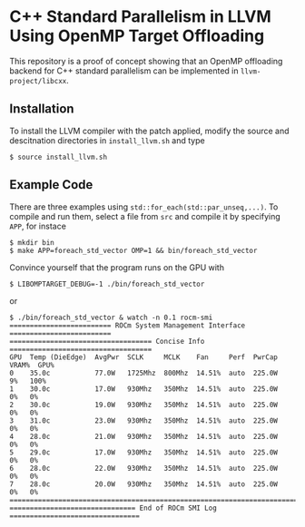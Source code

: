 # C++ Standard Parallelism in LLVM Using OpenMP Target Offloading
This repository is a proof of concept showing that an OpenMP offloading backend
for C++ standard parallelism can be implemented in `llvm-project/libcxx`.

## Installation
To install the LLVM compiler with the patch applied, modify the source and descitnation directories in `install_llvm.sh` and type
```{bash}
$ source install_llvm.sh
``` 

## Example Code
There are three examples using `std::for_each(std::par_unseq,...)`. To compile
and run them, select a file from `src` and compile it by specifying `APP`, for
instace
```
$ mkdir bin
$ make APP=foreach_std_vector OMP=1 && bin/foreach_std_vector
```
Convince yourself that the program runs on the GPU with
```{bash}
$ LIBOMPTARGET_DEBUG=-1 ./bin/foreach_std_vector
```
or 
```
$ ./bin/foreach_std_vector & watch -n 0.1 rocm-smi
========================= ROCm System Management Interface =========================
=================================== Concise Info ===================================
GPU  Temp (DieEdge)  AvgPwr  SCLK     MCLK    Fan     Perf  PwrCap  VRAM%  GPU%
0    35.0c           77.0W   1725Mhz  800Mhz  14.51%  auto  225.0W    9%   100%
1    30.0c           17.0W   930Mhz   350Mhz  14.51%  auto  225.0W    0%   0%
2    30.0c           19.0W   930Mhz   350Mhz  14.51%  auto  225.0W    0%   0%
3    31.0c           23.0W   930Mhz   350Mhz  14.51%  auto  225.0W    0%   0%
4    28.0c           21.0W   930Mhz   350Mhz  14.51%  auto  225.0W    0%   0%
5    29.0c           17.0W   930Mhz   350Mhz  14.51%  auto  225.0W    0%   0%
6    28.0c           22.0W   930Mhz   350Mhz  14.51%  auto  225.0W    0%   0%
7    28.0c           20.0W   930Mhz   350Mhz  14.51%  auto  225.0W    0%   0%
====================================================================================
=============================== End of ROCm SMI Log ================================
```